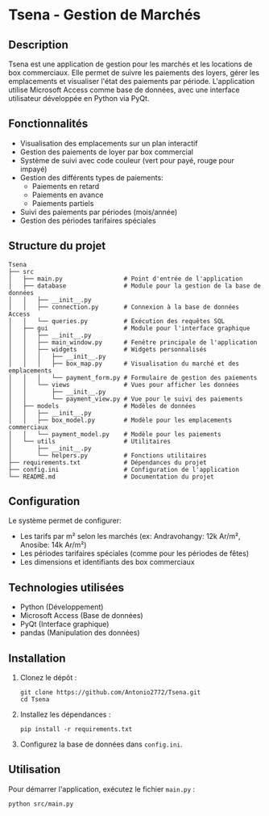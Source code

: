 # Tsena - Gestion de Marchés

## Description
Tsena est une application de gestion pour les marchés et les locations de box commerciaux. Elle permet de suivre les paiements des loyers, gérer les emplacements et visualiser l'état des paiements par période. L'application utilise Microsoft Access comme base de données, avec une interface utilisateur développée en Python via PyQt.

## Fonctionnalités
- Visualisation des emplacements sur un plan interactif
- Gestion des paiements de loyer par box commercial
- Système de suivi avec code couleur (vert pour payé, rouge pour impayé)
- Gestion des différents types de paiements:
  - Paiements en retard
  - Paiements en avance
  - Paiements partiels
- Suivi des paiements par périodes (mois/année)
- Gestion des périodes tarifaires spéciales


## Structure du projet
```
Tsena
├── src
│   ├── main.py                 # Point d'entrée de l'application
│   ├── database                # Module pour la gestion de la base de données
│   │   ├── __init__.py
│   │   ├── connection.py       # Connexion à la base de données Access
│   │   └── queries.py          # Exécution des requêtes SQL
│   ├── gui                     # Module pour l'interface graphique
│   │   ├── __init__.py
│   │   ├── main_window.py      # Fenêtre principale de l'application
│   │   ├── widgets             # Widgets personnalisés
│   │   │   ├── __init__.py
│   │   │   ├── box_map.py      # Visualisation du marché et des emplacements
│   │   │   └── payment_form.py # Formulaire de gestion des paiements
│   │   └── views               # Vues pour afficher les données
│   │       ├── __init__.py
│   │       └── payment_view.py # Vue pour le suivi des paiements
│   ├── models                  # Modèles de données
│   │   ├── __init__.py
│   │   ├── box_model.py        # Modèle pour les emplacements commerciaux
│   │   └── payment_model.py    # Modèle pour les paiements
│   └── utils                   # Utilitaires
│       ├── __init__.py
│       └── helpers.py          # Fonctions utilitaires
├── requirements.txt            # Dépendances du projet
├── config.ini                  # Configuration de l'application
└── README.md                   # Documentation du projet
```

## Configuration
Le système permet de configurer:
- Les tarifs par m² selon les marchés (ex: Andravohangy: 12k Ar/m², Anosibe: 14k Ar/m²)
- Les périodes tarifaires spéciales (comme pour les périodes de fêtes)
- Les dimensions et identifiants des box commerciaux

## Technologies utilisées
- Python (Développement)
- Microsoft Access (Base de données)
- PyQt (Interface graphique)
- pandas (Manipulation des données)


## Installation
1. Clonez le dépôt :
   ```
   git clone https://github.com/Antonio2772/Tsena.git
   cd Tsena
   ```

2. Installez les dépendances :
   ```
   pip install -r requirements.txt
   ```

3. Configurez la base de données dans `config.ini`.

## Utilisation
Pour démarrer l'application, exécutez le fichier `main.py` :
```
python src/main.py
```

